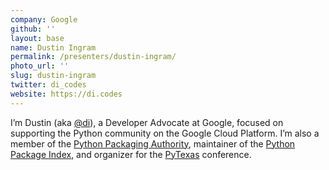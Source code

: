 ```yaml
---
company: Google
github: ''
layout: base
name: Dustin Ingram
permalink: /presenters/dustin-ingram/
photo_url: ''
slug: dustin-ingram
twitter: di_codes
website: https://di.codes
---
```


I’m Dustin (aka [@di](<https://github.com/di>)), a Developer Advocate at Google, focused on supporting the Python community on the Google Cloud Platform. I’m also a member of the [Python Packaging Authority](https://github.com/orgs/pypa/people), maintainer of the [Python Package Index](https://pypi.org/), and organizer for the [PyTexas](https://www.pytexas.org) conference.